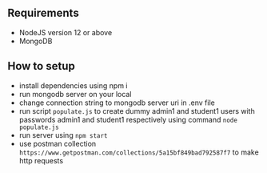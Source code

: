 ## Requirements
- NodeJS version 12 or above
- MongoDB
## How to setup
- install dependencies using npm i
- run mongodb server on your local
- change connection string to mongodb server uri in .env file
- run script `populate.js` to create dummy admin1 and student1 users with passwords admin1 and student1 respectively using command `node populate.js`
- run server using `npm start`
- use postman collection `https://www.getpostman.com/collections/5a15bf849bad792587f7` to make http requests